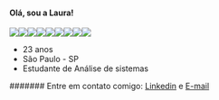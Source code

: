 
#### Olá, sou a Laura!
<img src="https://img.icons8.com/small/16/000000/html.png"/><img src="https://img.icons8.com/small/16/000000/sql.png"/><img src="https://img.icons8.com/small/16/000000/c-plus-plus.png"/><img src="https://img.icons8.com/small/16/000000/css.png"/><img src="https://img.icons8.com/small/16/000000/cs.png"/><img src="https://img.icons8.com/small/16/000000/js.png"/><img src="https://img.icons8.com/small/16/000000/json.png"/><img src="https://img.icons8.com/small/16/000000/ps.png"/><img src="https://img.icons8.com/small/16/000000/code-file.png"/>

- 23 anos
- São Paulo - SP
- Estudante de Análise de sistemas

####### Entre em contato comigo: [Linkedin](https://www.linkedin.com/in/laurapadilha/) e [E-mail](mailto:laura.thalya@hotmail.com)
